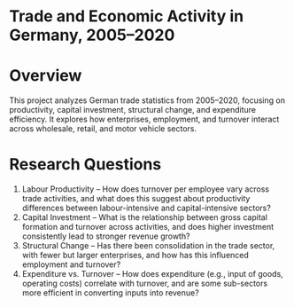 # Trade and Economic Activity in Germany, 2005–2020

# Overview
This project analyzes German trade statistics from 2005–2020, focusing on productivity, capital investment, structural change, and expenditure efficiency. It explores how enterprises, employment, and turnover interact across wholesale, retail, and motor vehicle sectors.


# Research Questions
1.  Labour Productivity –
     How does turnover per employee vary across trade activities, and what does this suggest about productivity differences between labour-intensive and capital-intensive sectors?
2.  Capital Investment –
     What is the relationship between gross capital formation and turnover across activities, and does higher investment consistently lead to stronger revenue growth?
3.  Structural Change –
     Has there been consolidation in the trade sector, with fewer but larger enterprises, and how has this influenced employment and turnover?
4.  Expenditure vs. Turnover –
     How does expenditure (e.g., input of goods, operating costs) correlate with turnover, and are some sub-sectors more efficient in converting inputs into revenue?

